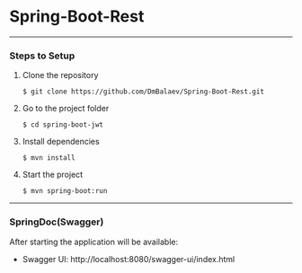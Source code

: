 # Spring-Boot-Rest
___


### Steps to Setup
1. Clone the repository

       $ git clone https://github.com/DmBalaev/Spring-Boot-Rest.git

2. Go to the project folder

       $ cd spring-boot-jwt

3. Install dependencies

       $ mvn install

3. Start the project

       $ mvn spring-boot:run

___


### SpringDoc(Swagger)
After starting the application will be available:

- Swagger UI: http://localhost:8080/swagger-ui/index.html